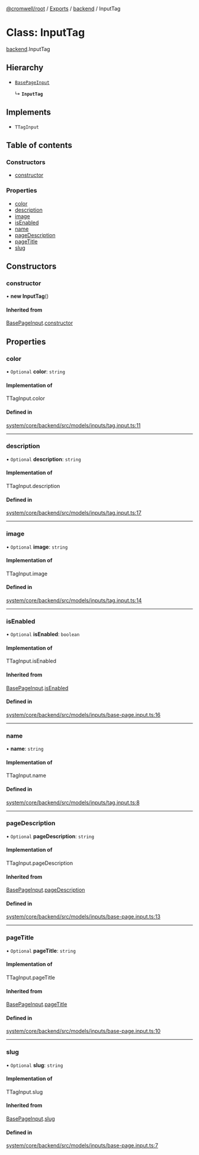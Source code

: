 [@cromwell/root](../README.md) / [Exports](../modules.md) / [backend](../modules/backend.md) / InputTag

# Class: InputTag

[backend](../modules/backend.md).InputTag

## Hierarchy

- [`BasePageInput`](backend.BasePageInput.md)

  ↳ **`InputTag`**

## Implements

- `TTagInput`

## Table of contents

### Constructors

- [constructor](#constructor)

### Properties

- [color](#color)
- [description](#description)
- [image](#image)
- [isEnabled](#isenabled)
- [name](#name)
- [pageDescription](#pagedescription)
- [pageTitle](#pagetitle)
- [slug](#slug)

## Constructors

### constructor

• **new InputTag**()

#### Inherited from

[BasePageInput](backend.BasePageInput.md).[constructor](backend.BasePageInput.md#constructor)

## Properties

### color

• `Optional` **color**: `string`

#### Implementation of

TTagInput.color

#### Defined in

[system/core/backend/src/models/inputs/tag.input.ts:11](https://github.com/CromwellCMS/Cromwell/blob/master/system/core/backend/src/models/inputs/tag.input.ts#L11)

___

### description

• `Optional` **description**: `string`

#### Implementation of

TTagInput.description

#### Defined in

[system/core/backend/src/models/inputs/tag.input.ts:17](https://github.com/CromwellCMS/Cromwell/blob/master/system/core/backend/src/models/inputs/tag.input.ts#L17)

___

### image

• `Optional` **image**: `string`

#### Implementation of

TTagInput.image

#### Defined in

[system/core/backend/src/models/inputs/tag.input.ts:14](https://github.com/CromwellCMS/Cromwell/blob/master/system/core/backend/src/models/inputs/tag.input.ts#L14)

___

### isEnabled

• `Optional` **isEnabled**: `boolean`

#### Implementation of

TTagInput.isEnabled

#### Inherited from

[BasePageInput](backend.BasePageInput.md).[isEnabled](backend.BasePageInput.md#isenabled)

#### Defined in

[system/core/backend/src/models/inputs/base-page.input.ts:16](https://github.com/CromwellCMS/Cromwell/blob/master/system/core/backend/src/models/inputs/base-page.input.ts#L16)

___

### name

• **name**: `string`

#### Implementation of

TTagInput.name

#### Defined in

[system/core/backend/src/models/inputs/tag.input.ts:8](https://github.com/CromwellCMS/Cromwell/blob/master/system/core/backend/src/models/inputs/tag.input.ts#L8)

___

### pageDescription

• `Optional` **pageDescription**: `string`

#### Implementation of

TTagInput.pageDescription

#### Inherited from

[BasePageInput](backend.BasePageInput.md).[pageDescription](backend.BasePageInput.md#pagedescription)

#### Defined in

[system/core/backend/src/models/inputs/base-page.input.ts:13](https://github.com/CromwellCMS/Cromwell/blob/master/system/core/backend/src/models/inputs/base-page.input.ts#L13)

___

### pageTitle

• `Optional` **pageTitle**: `string`

#### Implementation of

TTagInput.pageTitle

#### Inherited from

[BasePageInput](backend.BasePageInput.md).[pageTitle](backend.BasePageInput.md#pagetitle)

#### Defined in

[system/core/backend/src/models/inputs/base-page.input.ts:10](https://github.com/CromwellCMS/Cromwell/blob/master/system/core/backend/src/models/inputs/base-page.input.ts#L10)

___

### slug

• `Optional` **slug**: `string`

#### Implementation of

TTagInput.slug

#### Inherited from

[BasePageInput](backend.BasePageInput.md).[slug](backend.BasePageInput.md#slug)

#### Defined in

[system/core/backend/src/models/inputs/base-page.input.ts:7](https://github.com/CromwellCMS/Cromwell/blob/master/system/core/backend/src/models/inputs/base-page.input.ts#L7)
